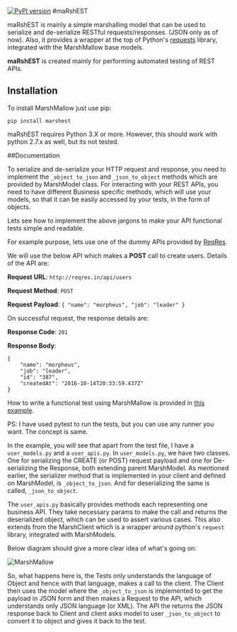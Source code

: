 
[![PyPI version](https://badge.fury.io/py/marshest.svg)](https://badge.fury.io/py/marshest)
#maRshEST

maRshEST is mainly a simple marshalling model that can be used to serialize and de-serialize RESTful requests/responses. (JSON only as of now). Also, it provides a wrapper at the top of Python's [requests](http://docs.python-requests.org/en/master/) library, integrated with the MarshMallow base models. 

**maRshEST** is created mainly for performing automated testing of REST APIs.

## Installation

To install MarshMallow just use pip:

`pip install marshest`

maRshEST requires Python 3.X or more. However, this should work with python 2.7.x as well, but its not tested.

##Documentation

To serialize and de-serialize your HTTP request and response, you need to implement the `_object_to_json` and `_json_to_object` methods which are provided by MarshModel class. For interacting with your REST APIs, you need to have different Business specific methods, which will use your models, so that it can be easily accessed by your tests, in the form of objects. 

Lets see how to implement the above jargons to make your API functional tests simple and readable.

For example purpose, lets use one of the dummy APIs provided by [ReqRes](http://reqres.in/api/users?page=2).

We will use the below API which makes a **POST** call to create users. Details of the API are:

**Request URL**: `http://reqres.in/api/users`

**Request Method**: `POST`

**Request Payload**: `{
    "name": "morpheus",
    "job": "leader"
}`

On successful request, the response details are:

**Response Code**: `201`

**Response Body**: 

	{
	    "name": "morpheus",
	    "job": "leader",
	    "id": "387",
	    "createdAt": "2016-10-14T20:33:59.437Z"
	}


How to write a functional test using MarshMallow is provided in [this example](https://github.com/jaydeepc/marshmallow_example). 

PS: I have used pytest to run the tests, but you can use any runner you want. The concept is same. 

In the example, you will see that apart from the test file, I have a `user_models.py` and a `user_apis.py`. In `user_models.py`, we have two classes. One for serializing the CREATE (or POST) request payload and one for De-serializing the Response, both extending parent MarshModel. As mentioned earlier, the serializer method that is implemented in your client and defined on MarshModel, is `_object_to_json`. And for deserializing the same is called, `_json_to_object`. 

The `user_apis.py` basically provides methods each representing one business API. They take necessary params to make the call and returns the deserialized object, which can be used to assert various cases. This also extends from the MarshClient which is a wrapper around python's `request` library, integrated with MarshModels.

Below diagram should give a more clear idea of what's going on:

![MarshMallow](https://github.com/jaydeepc/marshmallow_example/blob/master/maRshEST.png)

So, what happens here is, the Tests only understands the language of Object and hence with that language, makes a call to the client. The Client then uses the model where the `_object_to_json` is implemented to get the payload in JSON form and then makes a Request to the API, which understands only JSON language (or XML). The API the returns the JSON response back to Client and client asks model to user `_json_to_object` to convert it to object and gives it back to the test.




